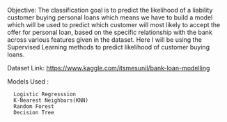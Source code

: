 Objective: The classification goal is to predict the likelihood of a liability customer buying personal loans which means we have to build a model which will be used to predict which customer will most likely to accept the offer for personal loan, based on the specific relationship with the bank across various features given in the dataset. Here I will be using the Supervised Learning methods to predict likelihood of customer buying loans.

Dataset Link: https://www.kaggle.com/itsmesunil/bank-loan-modelling

Models Used :
  
      Logistic Regresssion
      K-Nearest Neighbors(KNN)
      Random Forest
      Decision Tree

